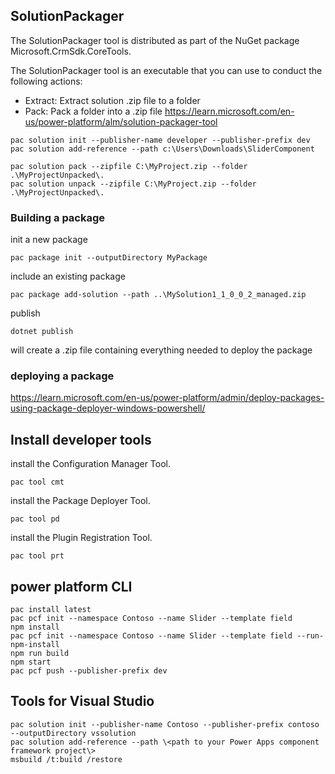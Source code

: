 

## SolutionPackager
 The SolutionPackager tool is distributed as part of the NuGet package Microsoft.CrmSdk.CoreTools.

 The SolutionPackager tool is an executable that you can use to conduct the following actions:
* Extract: Extract solution .zip file to a folder
* Pack: Pack a folder into a .zip file
https://learn.microsoft.com/en-us/power-platform/alm/solution-packager-tool

```
pac solution init --publisher-name developer --publisher-prefix dev
pac solution add-reference --path c:\Users\Downloads\SliderComponent
```

```
pac solution pack --zipfile C:\MyProject.zip --folder .\MyProjectUnpacked\.
pac solution unpack --zipfile C:\MyProject.zip --folder .\MyProjectUnpacked\.
```
### Building a package
init a new package
```
pac package init --outputDirectory MyPackage
```
include an existing package
```
pac package add-solution --path ..\MySolution1_1_0_0_2_managed.zip
```
publish
```
dotnet publish
```
will create a .zip file containing everything needed to deploy the package

### deploying a package 
https://learn.microsoft.com/en-us/power-platform/admin/deploy-packages-using-package-deployer-windows-powershell/

## Install developer tools

install the Configuration Manager Tool.
```
pac tool cmt
```

install the Package Deployer Tool.
```
pac tool pd
```

install the Plugin Registration Tool.
```
pac tool prt
```

## power platform CLI

```
pac install latest
pac pcf init --namespace Contoso --name Slider --template field
npm install
pac pcf init --namespace Contoso --name Slider --template field --run-npm-install
npm run build
npm start
pac pcf push --publisher-prefix dev
```

## Tools for Visual Studio


```
pac solution init --publisher-name Contoso --publisher-prefix contoso ‑‑outputDirectory vssolution
pac solution add-reference --path \<path to your Power Apps component framework project\>
msbuild /t:build /restore
```

